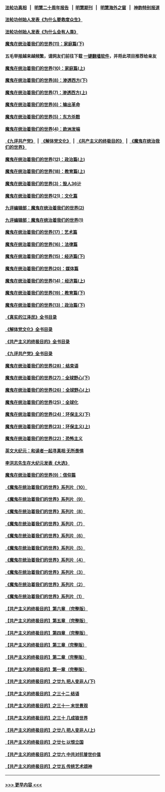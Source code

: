 #### [法轮功真相](https://github.com/gfw-breaker/truth/blob/master/README.md?t=0) &nbsp;&nbsp;|&nbsp;&nbsp; [明慧二十周年报告](https://github.com/gfw-breaker/mh-reports/blob/master/README.md?t=0) &nbsp;&nbsp;|&nbsp;&nbsp;[明慧期刊](https://github.com/gfw-breaker/mh-qikan) &nbsp;&nbsp;|&nbsp;&nbsp; [明慧海外之窗](https://github.com/gfw-breaker/mh-news/blob/master/README.md?t=0) &nbsp;&nbsp;|&nbsp;&nbsp; [神韵特别报道](https://github.com/gfw-breaker/mh-news/blob/master/shenyun.md?t=0)
#### [法轮功创始人发表《为什么要救度众生》](../pages/nsc422/n13975246.md?t=06171843) 
#### [法轮功创始人发表《为什么会有人类》](../pages/nsc422/n13912117.md?t=06171843) 
#### [魔鬼在统治着我们的世界(11)：家庭篇(下)](../pages/nsc422/n10440961.md?t=06171843) 
#### 五毛举报越来越频繁，请网友们前往下载 [一键翻墙软件](https://github.com/gfw-breaker/ssr-accounts)，并将此项目推荐给亲友
#### [魔鬼在统治着我们的世界(10)：家庭篇(上)](../pages/nsc422/n10435448.md?t=06171843) 
#### [魔鬼在统治着我们的世界(8)：渗透西方(下)](../pages/nsc422/n10429603.md?t=06171843) 
#### [魔鬼在统治着我们的世界(7)：渗透西方(上)](../pages/nsc422/n10426013.md?t=06171843) 
#### [魔鬼在统治着我们的世界(6)：输出革命](../pages/nsc422/n10421536.md?t=06171843) 
#### [魔鬼在统治着我们的世界(5)：东方杀戮](../pages/nsc422/n10417707.md?t=06171843) 
#### [魔鬼在统治着我们的世界(4)：欧洲发端](../pages/nsc422/n10414890.md?t=06171843) 
#### [《九评共产党》](https://github.com/begood0513/9ping.md/blob/master/README.md) &nbsp;|&nbsp; [《解体党文化》](../../../../jtdwh.md/blob/master/README.md)  &nbsp;|&nbsp; [《共产主义的终极目的》](../../../../gczydzjmd.md/blob/master/README.md) &nbsp;|&nbsp; [《魔鬼在统治我们的世界》](../../../../mgztzwmdsj.md/blob/master/README.md) 
#### [魔鬼在统治着我们的世界(12)：政治篇(上)](../pages/nsc422/n10444576.md?t=06171843) 
#### [魔鬼在统治着我们的世界(18)：教育篇(上)](../pages/nsc422/n10526970.md?t=06171843) 
#### [魔鬼在统治着我们的世界(3)：毁人36计](../pages/nsc422/n10411583.md?t=06171843) 
#### [魔鬼在统治着我们的世界(21)：文化篇](../pages/nsc422/n10597706.md?t=06171843) 
#### [九评编辑部：魔鬼在统治着我们的世界(2)](../pages/nsc422/n10410036.md?t=06171843) 
#### [九评编辑部：魔鬼在统治着我们的世界(1)](../pages/nsc422/n10406825.md?t=06171843) 
#### [魔鬼在统治着我们的世界(17)：艺术篇](../pages/nsc422/n10499093.md?t=06171843) 
#### [魔鬼在统治着我们的世界(16)：法律篇](../pages/nsc422/n10485969.md?t=06171843) 
#### [魔鬼在统治着我们的世界(15)：经济篇(下)](../pages/nsc422/n10469975.md?t=06171843) 
#### [魔鬼在统治着我们的世界(20)：媒体篇](../pages/nsc422/n10586579.md?t=06171843) 
#### [魔鬼在统治着我们的世界(14)：经济篇(上)](../pages/nsc422/n10457370.md?t=06171843) 
#### [魔鬼在统治着我们的世界(19)：教育篇(下)](../pages/nsc422/n10564808.md?t=06171843) 
#### [魔鬼在统治着我们的世界(13)：政治篇(下)](../pages/nsc422/n10448270.md?t=06171843) 
#### [《真实的江泽民》全书目录](../pages/nsc422/n13721399.md?t=06171843) 
#### [《解体党文化》全书目录](../pages/nsc422/n13721157.md?t=06171843) 
#### [《共产主义的终极目的》全书目录](../pages/nsc422/n13721048.md?t=06171843) 
#### [《九评共产党》全书目录](../pages/nsc422/n13708085.md?t=06171843) 
#### [魔鬼在统治着我们的世界(28)：结束语](../pages/nsc422/n10936246.md?t=06171843) 
#### [魔鬼在统治着我们的世界(27)：全球野心(下)](../pages/nsc422/n10928319.md?t=06171843) 
#### [魔鬼在统治着我们的世界(26)：全球野心(上)](../pages/nsc422/n10900318.md?t=06171843) 
#### [魔鬼在统治着我们的世界(25)：全球化](../pages/nsc422/n10788205.md?t=06171843) 
#### [魔鬼在统治着我们的世界(24)：环保主义(下)](../pages/nsc422/n10695307.md?t=06171843) 
#### [魔鬼在统治着我们的世界(23)：环保主义(上)](../pages/nsc422/n10688613.md?t=06171843) 
#### [魔鬼在统治着我们的世界(22)：恐怖主义](../pages/nsc422/n10614727.md?t=06171843) 
#### [英文大纪元：和读者一起寻真相 无所畏惧](../pages/nsc422/n12542027.md?t=06171843) 
#### [李洪志先生在大纪元发表《大选》](../pages/nsc422/n12534746.md?t=06171843) 
#### [魔鬼在统治着我们的世界(9)：信仰篇](../pages/nsc422/n10432159.md?t=06171843) 
#### [《魔鬼在统治着我们的世界》系列片（10）](../pages/nsc422/n12292670.md?t=06171843) 
#### [《魔鬼在统治着我们的世界》系列片（9）](../pages/nsc422/n12290859.md?t=06171843) 
#### [《魔鬼在统治着我们的世界》系列片（8）](../pages/nsc422/n12287445.md?t=06171843) 
#### [《魔鬼在统治着我们的世界》系列片（7）](../pages/nsc422/n12283425.md?t=06171843) 
#### [《魔鬼在统治着我们的世界》系列片（6）](../pages/nsc422/n12282314.md?t=06171843) 
#### [《魔鬼在统治着我们的世界》系列片（5）](../pages/nsc422/n12281419.md?t=06171843) 
#### [《魔鬼在统治着我们的世界》系列片（4）](../pages/nsc422/n12274024.md?t=06171843) 
#### [《魔鬼在统治着我们的世界》系列片（3）](../pages/nsc422/n12271322.md?t=06171843) 
#### [《魔鬼在统治着我们的世界》系列片（2）](../pages/nsc422/n12269049.md?t=06171843) 
#### [《魔鬼在统治着我们的世界》系列片（1）](../pages/nsc422/n12267575.md?t=06171843) 
#### [【共产主义的终极目的】第六章 （完整版）](../pages/nsc422/n11428913.md?t=06171843) 
#### [【共产主义的终极目的】第五章 （完整版）](../pages/nsc422/n11428912.md?t=06171843) 
#### [【共产主义的终极目的】第四章 （完整版）](../pages/nsc422/n11428907.md?t=06171843) 
#### [【共产主义的终极目的】第三章（完整版）](../pages/nsc422/n11428848.md?t=06171843) 
#### [【共产主义的终极目的】第二章（完整版）](../pages/nsc422/n11428831.md?t=06171843) 
#### [【共产主义的终极目的】第一章（完整版）](../pages/nsc422/n11417651.md?t=06171843) 
#### [【共产主义的终极目的】之廿九 把人变非人(下)](../pages/nsc422/n11344140.md?t=06171843) 
#### [【共产主义的终极目的】之三十二 结语](../pages/nsc422/n11360535.md?t=06171843) 
#### [【共产主义的终极目的】之三十一 末世景观](../pages/nsc422/n11351129.md?t=06171843) 
#### [【共产主义的终极目的】之三十 几成狼世界](../pages/nsc422/n11348280.md?t=06171843) 
#### [【共产主义的终极目的】之廿八 把人变非人(上)](../pages/nsc422/n11340492.md?t=06171843) 
#### [【共产主义的终极目的】之廿七 以恨立国](../pages/nsc422/n11336944.md?t=06171843) 
#### [【共产主义的终极目的】之廿六 中共对抗普世价值](../pages/nsc422/n11324785.md?t=06171843) 
#### [【共产主义的终极目的】之廿五 传统艺术颂神](../pages/nsc422/n11296396.md?t=06171843) 

----
#### [ >>> 更早内容 <<< ](../indexes/nsc422-earlier.md)
